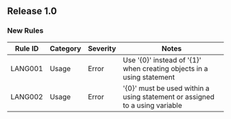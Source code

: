 ## Release 1.0

### New Rules

| Rule ID | Category | Severity | Notes                                            |
|---------|---------|----------|--------------------------------------------------|
| LANG001 | Usage   | Error    | Use '{0}' instead of '{1}' when creating objects in a using statement  |
| LANG002 | Usage   | Error    | '{0}' must be used within a using statement or assigned to a using variable |